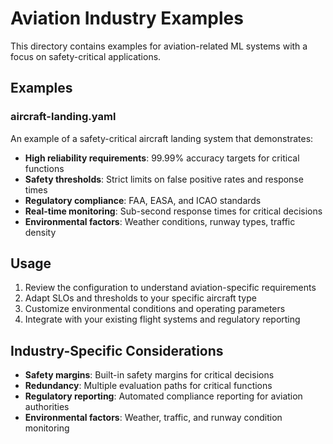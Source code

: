 # Aviation Industry Examples

This directory contains examples for aviation-related ML systems with a focus on safety-critical applications.

## Examples

### aircraft-landing.yaml
An example of a safety-critical aircraft landing system that demonstrates:

- **High reliability requirements**: 99.99% accuracy targets for critical functions
- **Safety thresholds**: Strict limits on false positive rates and response times
- **Regulatory compliance**: FAA, EASA, and ICAO standards
- **Real-time monitoring**: Sub-second response times for critical decisions
- **Environmental factors**: Weather conditions, runway types, traffic density

## Usage

1. Review the configuration to understand aviation-specific requirements
2. Adapt SLOs and thresholds to your specific aircraft type
3. Customize environmental conditions and operating parameters
4. Integrate with your existing flight systems and regulatory reporting

## Industry-Specific Considerations

- **Safety margins**: Built-in safety margins for critical decisions
- **Redundancy**: Multiple evaluation paths for critical functions
- **Regulatory reporting**: Automated compliance reporting for aviation authorities
- **Environmental factors**: Weather, traffic, and runway condition monitoring

